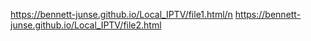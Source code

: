 https://bennett-junse.github.io/Local_IPTV/file1.html/n
https://bennett-junse.github.io/Local_IPTV/file2.html